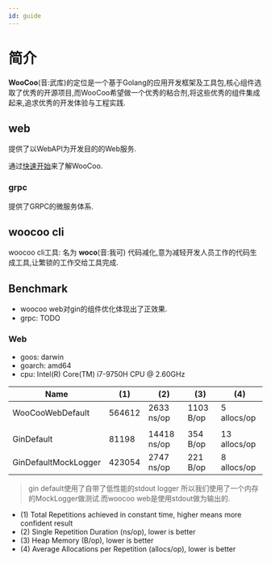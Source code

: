```yaml
---
id: guide
---
```


# 简介

**WooCoo**(音:武库)的定位是一个基于Golang的应用开发框架及工具包,核心组件选取了优秀的开源项目,而WooCoo希望做一个优秀的粘合剂,将这些优秀的组件集成起来,追求优秀的开发体验与工程实践.

## web

提供了以WebAPI为开发目的的Web服务.

通过[快速开始](quickstart)来了解WooCoo.

### grpc

提供了GRPC的微服务体系.

## woocoo cli

woocoo cli工具: 名为 **woco**(音:我可) 代码减化,意为减轻开发人员工作的代码生成工具,让繁锁的工作交给工具完成.

## Benchmark

- woocoo web对gin的组件优化体现出了正效果.
- grpc: TODO

### Web

- goos: darwin
- goarch: amd64
- cpu: Intel(R) Core(TM) i7-9750H CPU @ 2.60GHz

| Name                 | (1)    | (2)         | (3)        | (4)          |
|----------------------|--------|-------------|------------|--------------|
| WooCooWebDefault     | 564612 | 2633 ns/op  | 1103 B/op	 | 5 allocs/op  |
|                      |        |             |            |              |
| GinDefault           | 81198  | 14418 ns/op | 354 B/op   | 13 allocs/op |
| GinDefaultMockLogger | 423054 | 2747 ns/op  | 221 B/op   | 8 allocs/op  |

> gin default使用了自带了低性能的stdout logger 所以我们使用了一个内存的MockLogger做测试.而woocoo web是使用stdout做为输出的.

- (1) Total Repetitions achieved in constant time, higher means more confident result
- (2) Single Repetition Duration (ns/op), lower is better
- (3) Heap Memory (B/op), lower is better
- (4) Average Allocations per Repetition (allocs/op), lower is better
